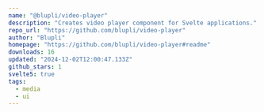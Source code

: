 ```yaml
---
name: "@blupli/video-player"
description: "Creates video player component for Svelte applications."
repo_url: "https://github.com/blupli/video-player"
author: "Blupli"
homepage: "https://github.com/blupli/video-player#readme"
downloads: 16
updated: "2024-12-02T12:00:47.133Z"
github_stars: 1
svelte5: true
tags: 
  - media
  - ui
---
```

